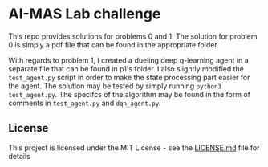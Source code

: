 # AI-MAS Lab challenge 

This repo provides solutions for problems 0 and 1. The solution for problem 0 is simply a pdf file that can be found in the appropriate folder.

With regards to problem 1, I created a dueling deep q-learning agent in a separate file that can be found in p1's folder. I also slightly modified the `test_agent.py` script in order to make the state processing part easier for the agent. The solution may be tested by simply running `python3 test_agent.py`. The specifcs of the algorithm may be found in the form of comments in `test_agent.py` and `dqn_agent.py`.

## License

This project is licensed under the MIT License - see the [LICENSE.md](LICENSE) file for details
